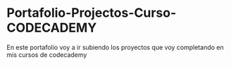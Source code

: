 # Portafolio-Projectos-Curso-CODECADEMY

En este portafolio voy a ir subiendo los proyectos que voy completando en mis cursos de codecademy 
